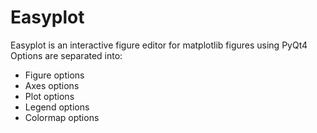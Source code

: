 # Easyplot
Easyplot is an interactive figure editor for matplotlib figures using PyQt4
Options are separated into:

- Figure options
- Axes options
- Plot options
- Legend options
- Colormap options


